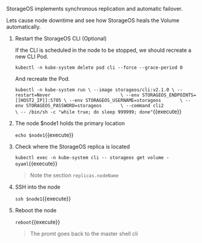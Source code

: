 StorageOS implements synchronous replication and automatic failover.

Lets cause node downtime and see how StorageOS heals the Volume automatically.

1. Restart the StorageOS CLI (Optional)

    If the CLI is scheduled in the node to be stopped, we should recreate a new
    CLI Pod.

    `kubectl -n kube-system delete pod cli --force --grace-period 0`

    And recreate the Pod.

    `kubectl -n kube-system run \
    --image storageos/cli:v2.1.0 \
    --restart=Never                          \
    --env STORAGEOS_ENDPOINTS=[[HOST2_IP]]:5705 \
    --env STORAGEOS_USERNAME=storageos       \
    --env STORAGEOS_PASSWORD=storageos       \
    --command cli2                           \
    -- /bin/sh -c "while true; do sleep 999999; done"`{{execute}}

1. The node $node1 holds the primary location

    `echo $node1`{{execute}}

1. Check where the StorageOS replica is located

    `kubectl exec -n kube-system cli -- storageos get volume -oyaml`{{execute}}

    > Note the section `replicas.nodeName`

1. SSH into the node

    `ssh $node1`{{execute}}

1. Reboot the node

    `reboot`{{execute}}

    > The promt goes back to the master shell cli

